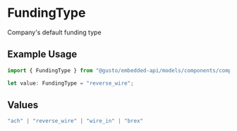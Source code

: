 # FundingType

Company's default funding type

## Example Usage

```typescript
import { FundingType } from "@gusto/embedded-api/models/components/company.js";

let value: FundingType = "reverse_wire";
```

## Values

```typescript
"ach" | "reverse_wire" | "wire_in" | "brex"
```